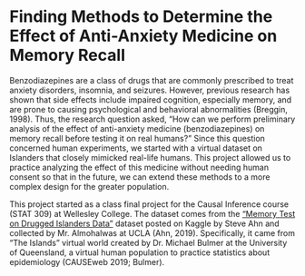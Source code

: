 # Finding Methods to Determine the Effect of Anti-Anxiety Medicine on Memory Recall

Benzodiazepines are a class of drugs that are commonly prescribed to treat anxiety disorders, insomnia, and seizures. However, previous research has shown that side effects include impaired cognition, especially memory, and are prone to causing psychological and behavioral abnormalities (Breggin, 1998). Thus, the research question asked, “How can we perform preliminary analysis of the effect of anti-anxiety medicine (benzodiazepines) on memory recall before testing it on real humans?” Since this question concerned human experiments, we started with a virtual dataset on Islanders that closely mimicked real-life humans. This project allowed us to practice analyzing the effect of this medicine without needing human consent so that in the future, we can extend these methods to a more complex design for the greater population. 

This project started as a class final project for the Causal Inference course (STAT 309) at Wellesley College. The dataset comes from the [“Memory Test on Drugged Islanders Data”](https://www.kaggle.com/datasets/steveahn/memory-test-on-drugged-islanders-data) dataset posted on Kaggle by Steve Ahn and collected by Mr. Almohalwas at UCLA (Ahn, 2019). Specifically, it came from “The Islands” virtual world created by Dr. Michael Bulmer at the University of Queensland, a virtual human population to practice statistics about epidemiology (CAUSEweb 2019; Bulmer).
